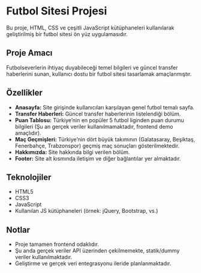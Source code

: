 # Futbol Sitesi Projesi

Bu proje, HTML, CSS ve çeşitli JavaScript kütüphaneleri kullanılarak geliştirilmiş bir futbol sitesi ön yüz uygulamasıdır.

## Proje Amacı
Futbolseverlerin ihtiyaç duyabileceği temel bilgileri ve güncel transfer haberlerini sunan, kullanıcı dostu bir futbol sitesi tasarlamak amaçlanmıştır.

## Özellikler

- **Anasayfa:** Site girişinde kullanıcıları karşılayan genel futbol temalı sayfa.
- **Transfer Haberleri:** Güncel transfer haberlerinin listelendiği bölüm.
- **Puan Tablosu:** Türkiye’nin en popüler 5 futbol liginden puan durumu bilgileri (Şu an gerçek veriler kullanılmamaktadır, frontend demo amaçlıdır).
- **Maç Geçmişleri:** Türkiye’nin dört büyük takımının (Galatasaray, Beşiktaş, Fenerbahçe, Trabzonspor) geçmiş maç sonuçları gösterilmektedir.
- **Hakkımızda:** Site hakkında bilgi verilen bölüm.
- **Footer:** Site alt kısmında iletişim ve diğer bağlantılar yer almaktadır.

## Teknolojiler
- HTML5
- CSS3
- JavaScript
- Kullanılan JS kütüphaneleri (örnek: jQuery, Bootstrap, vs.)

## Notlar
- Proje tamamen frontend odaklıdır.
- Şu anda gerçek veriler API üzerinden çekilmemekte, statik/dummy veriler kullanılmaktadır.
- Geliştirme ve gerçek veri entegrasyonu ileride planlanmaktadır.

